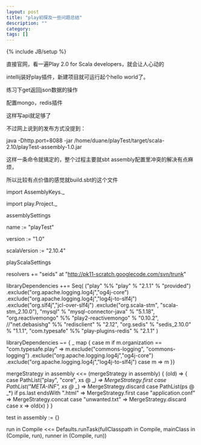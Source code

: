 ```yaml
---
layout: post
title: "play初探及一些问题总结"
description: ""
category: 
tags: []
---
```

{% include JB/setup %}

直接官网，看一遍Play 2.0 for Scala developers，就会让人心动的

intellij装好play插件，新建项目就可运行起个hello world了。

练习下get返回json数据的操作

配置mongo，redis插件

这样写api就足够了

不过网上说到的发布方式没提到：

java -Dhttp.port=8088 -jar /home/duane/playTest/target/scala-2.10/playTest-assembly-1.0.jar

这样一条命令就搞定的，整个过程主要就sbt assembly配置里冲突的解决有点麻烦，

所以比较有点价值的感觉就build.sbt的这个文件

import AssemblyKeys._

import play.Project._

assemblySettings

name := "playTest"

version := "1.0"

scalaVersion := "2.10.4"

playScalaSettings

resolvers += "seids" at "http://pk11-scratch.googlecode.com/svn/trunk"


libraryDependencies ++= Seq(
  ("play" %%  "play" % "2.1.1" % "provided")
    .exclude("org.apache.logging.log4j","og4j-core")
    .exclude("org.apache.logging.log4j","log4j-to-slf4j")
    .exclude("org.slf4j","jcl-over-slf4j")
    .exclude("org.scala-stm", "scala-stm_2.10.0"),
  "mysql" % "mysql-connector-java" % "5.1.18",
  "org.reactivemongo" %% "play2-reactivemongo" % "0.10.2",
  //"net.debasishg" %% "redisclient" % "2.12",
  "org.sedis" % "sedis_2.10.0" % "1.1.1",
  "com.typesafe" %% "play-plugins-redis" % "2.1.1"
)

libraryDependencies ~= { _ map {
  case m if m.organization == "com.typesafe.play" =>
    m.exclude("commons-logging", "commons-logging")
      .exclude("org.apache.logging.log4j","og4j-core")
      .exclude("org.apache.logging.log4j","log4j-to-slf4j")
  case m => m
}}

mergeStrategy in assembly <<= (mergeStrategy in assembly) { (old) =>
{
  case PathList("play", "core", xs @ _*) => MergeStrategy.first
  case PathList("META-INF", xs @ _*) => MergeStrategy.discard
  case PathList(ps @ _*) if ps.last endsWith ".html" => MergeStrategy.first
  case "application.conf" => MergeStrategy.concat
  case "unwanted.txt"     => MergeStrategy.discard
  case x => old(x)
}
}

test in assembly := {}

run in Compile <<= Defaults.runTask(fullClasspath in Compile, mainClass in (Compile, run), runner in (Compile, run))